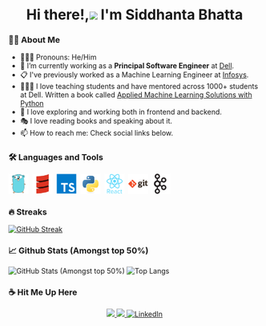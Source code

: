 <h1 align="center"> Hi there!,<img src="https://media.giphy.com/media/hvRJCLFzcasrR4ia7z/giphy.gif" width="30px"/> I'm Siddhanta Bhatta</h1>

### :woman_technologist: About Me 
- 👩🏻‍💻 Pronouns: He/Him
- 💼 I’m currently working as a <strong>Principal Software Engineer</strong> at [Dell](https://www.dell.com/en-in).
- 📋 I've previously worked as a Machine Learning Engineer at [Infosys](https://www.infosys.com/).
- 👩🏻‍🏫 I love teaching students and have mentored across 1000+ students at Dell. Written a book called [Applied Machine Learning Solutions with Python](https://shorturl.at/acdou)
- 🧭 I love exploring and working both in frontend and backend.
- 🎭 I love reading books and speaking about it.
- 📫 How to reach me: Check social links below.

### :hammer_and_wrench: Languages and Tools 
<div>
  <img src="https://github.com/devicons/devicon/blob/master/icons/go/go-original.svg" title="Scala" alt="Scala" width="40" height="40"/>&nbsp;
  <img src="https://github.com/devicons/devicon/blob/master/icons/scala/scala-original.svg" title="Scala" alt="Scala" width="40" height="40"/>&nbsp;
  <img src="https://github.com/devicons/devicon/blob/master/icons/typescript/typescript-original.svg" title="TypeScript" alt="TypeScript" width="40" height="40"/>&nbsp;
  <img src="https://github.com/devicons/devicon/blob/master/icons/python/python-original.svg" title="Python" alt="Python" width="40" height="40"/>&nbsp;
  <img src="https://github.com/devicons/devicon/blob/master/icons/react/react-original-wordmark.svg" title="React" alt="React" width="40" height="40"/>&nbsp;
  <img src="https://github.com/devicons/devicon/blob/master/icons/git/git-original-wordmark.svg" title="Git" **alt="Git" width="40" height="40"/>
  <img src="https://github.com/devicons/devicon/blob/master/icons/apachekafka/apachekafka-original.svg" title="Kafka" alt="Kafka" width="40" height="40"/>&nbsp;
</div>  

### :fire: Streaks 
[![GitHub Streak](https://streak-stats.demolab.com/?user=sidtYson)](https://git.io/streak-stats)  

### 📈 Github Stats (Amongst top 50%)
![GitHub Stats (Amongst top 50%)](https://github-readme-stats.vercel.app/api?username=sidtYson&show_icons=true&hide=issues,prs)
![Top Langs](https://github-readme-stats.vercel.app/api/top-langs/?username=sidtYson&layout=compact&langs_count=4)

### :coffee: Hit Me Up Here
<p align="center">
	<a href="https://github.com/sidtYson" alt="Github" title="github">
       <img src="https://img.shields.io/badge/For_More_Useful_Repos-15k?style=for-the-badge&color=2088FF&logo=github&logoColor=fff"/>
    </a>
    <a href="https://github.com/sidtYson/sidtYson" alt="Github Stars" title="Star Mark Repo">
        <img src="https://img.shields.io/badge/Shower_stars_if_you_like_my_repos-15k?style=for-the-badge&color=ffd000&logo=apachespark&logoColor=black"/>
    </a>
    <a href="https://www.linkedin.com/in/siddhanta-bhatta-377880a7/">
        <img src="https://img.shields.io/badge/For_Professional_Updates-15k?style=for-the-badge&color=0a66c2&logo=linkedin" alt="LinkedIn"/>
    </a>
</p>



